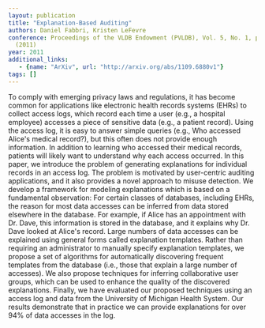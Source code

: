 ```yaml
---
layout: publication
title: "Explanation-Based Auditing"
authors: Daniel Fabbri, Kristen LeFevre
conference: Proceedings of the VLDB Endowment (PVLDB), Vol. 5, No. 1, pp. 1-12
  (2011)
year: 2011
additional_links: 
   - {name: "ArXiv", url: "http://arxiv.org/abs/1109.6880v1"}
tags: []
---
```

To comply with emerging privacy laws and regulations, it has become common
for applications like electronic health records systems (EHRs) to collect
access logs, which record each time a user (e.g., a hospital employee) accesses
a piece of sensitive data (e.g., a patient record). Using the access log, it is
easy to answer simple queries (e.g., Who accessed Alice's medical record?), but
this often does not provide enough information. In addition to learning who
accessed their medical records, patients will likely want to understand why
each access occurred. In this paper, we introduce the problem of generating
explanations for individual records in an access log. The problem is motivated
by user-centric auditing applications, and it also provides a novel approach to
misuse detection. We develop a framework for modeling explanations which is
based on a fundamental observation: For certain classes of databases, including
EHRs, the reason for most data accesses can be inferred from data stored
elsewhere in the database. For example, if Alice has an appointment with Dr.
Dave, this information is stored in the database, and it explains why Dr. Dave
looked at Alice's record. Large numbers of data accesses can be explained using
general forms called explanation templates. Rather than requiring an
administrator to manually specify explanation templates, we propose a set of
algorithms for automatically discovering frequent templates from the database
(i.e., those that explain a large number of accesses). We also propose
techniques for inferring collaborative user groups, which can be used to
enhance the quality of the discovered explanations. Finally, we have evaluated
our proposed techniques using an access log and data from the University of
Michigan Health System. Our results demonstrate that in practice we can provide
explanations for over 94% of data accesses in the log.